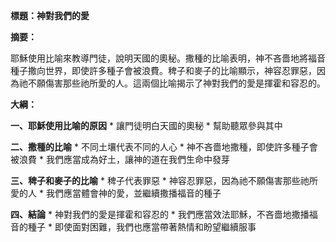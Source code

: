 **標題：神對我們的愛**

**摘要：**

耶穌使用比喻來教導門徒，說明天國的奧秘。撒種的比喻表明，神不吝嗇地將福音種子撒向世界，即使許多種子會被浪費。稗子和麥子的比喻顯示，神容忍罪惡，因為祂不願傷害那些祂所愛的人。這兩個比喻揭示了神對我們的愛是揮霍和容忍的。

**大綱：**

**一、耶穌使用比喻的原因**
    * 讓門徒明白天國的奧秘
    * 幫助聽眾參與其中

**二、撒種的比喻**
    * 不同土壤代表不同的人心
    * 神不吝嗇地撒種，即使許多種子會被浪費
    * 我們應當成為好土，讓神的道在我們生命中發芽

**三、稗子和麥子的比喻**
    * 稗子代表罪惡
    * 神容忍罪惡，因為祂不願傷害那些祂所愛的人
    * 我們應當體會神的愛，並繼續撒播福音的種子

**四、結論**
    * 神對我們的愛是揮霍和容忍的
    * 我們應當效法耶穌，不吝嗇地撒播福音的種子
    * 即使面對困難，我們也應當帶著熱情和盼望繼續服事